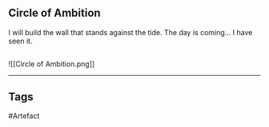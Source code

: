 ## Circle of Ambition
I will build the wall that stands against the tide.
The day is coming... I have seen it.
## 
![[Circle of Ambition.png]]

---
## Tags
#Artefact